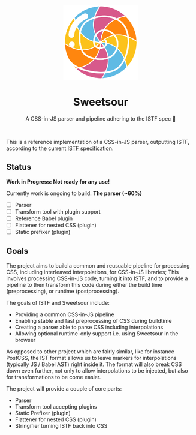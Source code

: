 <p align="center">
  <img alt="Sweetsour" src="/docs/logo.png?raw=true" width="200px" />
</p>
<h1 align="center">Sweetsour</h1>
<p align="center">
  A CSS-in-JS parser and pipeline adhering to the ISTF spec 🍭
</p>

<br />

This is a reference implementation of a CSS-in-JS parser, outputting ISTF, according
to the current [ISTF specification](https://github.com/cssinjs/istf-spec).

## Status

**Work in Progress: Not ready for any use!**

Currently work is ongoing to build: **The parser (~60%)**

- [ ] Parser
- [ ] Transform tool with plugin support
- [ ] Reference Babel plugin
- [ ] Flattener for nested CSS (plugin)
- [ ] Static prefixer (plugin)

## Goals

The project aims to build a common and reusuable pipeline for processing CSS, including
interleaved interpolations, for CSS-in-JS libraries; This involves processing CSS-in-JS code,
turning it into ISTF, and to provide a pipeline to then transform this code during either
the build time (preprocessing), or runtime (postprocessing).

The goals of ISTF and Sweetsour include:

- Providing a common CSS-in-JS pipeline
- Enabling stable and fast preprocessing of CSS during buildtime
- Creating a parser able to parse CSS including interpolations
- Allowing optional runtime-only support i.e. using Sweetsour in the browser

As opposed to other project which are fairly similar, like for instance PostCSS,
the IST format allows us to leave markers for interpolations (typically JS / Babel AST)
right inside it. The format will also break CSS down even further, not only to allow
interpolations to be injected, but also for transformations to be come easier.

The project will provide a couple of core parts:

- Parser
- Transform tool accepting plugins
- Static Prefixer (plugin)
- Flattener for nested CSS (plugin)
- Stringifier turning ISTF back into CSS

